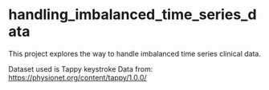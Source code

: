 # handling_imbalanced_time_series_data

This project explores the way to handle imbalanced time series clinical data.

Dataset used is Tappy keystroke Data from: https://physionet.org/content/tappy/1.0.0/
